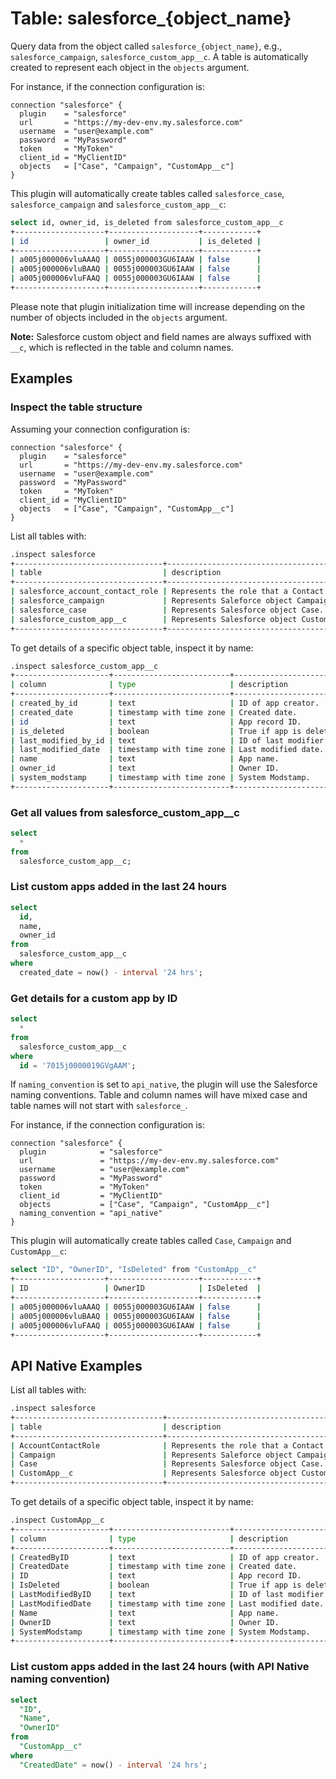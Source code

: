 # Table: salesforce\_{object_name}

Query data from the object called `salesforce_{object_name}`, e.g., `salesforce_campaign`, `salesforce_custom_app__c`. A table is automatically created to represent each object in the `objects` argument.

For instance, if the connection configuration is:

```hcl
connection "salesforce" {
  plugin    = "salesforce"
  url       = "https://my-dev-env.my.salesforce.com"
  username  = "user@example.com"
  password  = "MyPassword"
  token     = "MyToken"
  client_id = "MyClientID"
  objects   = ["Case", "Campaign", "CustomApp__c"]
}
```

This plugin will automatically create tables called `salesforce_case`, `salesforce_campaign` and `salesforce_custom_app__c`:

```sh
select id, owner_id, is_deleted from salesforce_custom_app__c
+--------------------+--------------------+------------+
| id                 | owner_id           | is_deleted |
+--------------------+--------------------+------------+
| a005j000006vluAAAQ | 0055j000003GU6IAAW | false      |
| a005j000006vluBAAQ | 0055j000003GU6IAAW | false      |
| a005j000006vluFAAQ | 0055j000003GU6IAAW | false      |
+--------------------+--------------------+------------+
```

Please note that plugin initialization time will increase depending on the number of objects included in the `objects` argument.

**Note:** Salesforce custom object and field names are always suffixed with `__c`, which is reflected in the table and column names.

## Examples

### Inspect the table structure

Assuming your connection configuration is:

```hcl
connection "salesforce" {
  plugin    = "salesforce"
  url       = "https://my-dev-env.my.salesforce.com"
  username  = "user@example.com"
  password  = "MyPassword"
  token     = "MyToken"
  client_id = "MyClientID"
  objects   = ["Case", "Campaign", "CustomApp__c"]
}
```

List all tables with:

```sh
.inspect salesforce
+---------------------------------+---------------------------------------------------------+
| table                           | description                                             |
+---------------------------------+---------------------------------------------------------+
| salesforce_account_contact_role | Represents the role that a Contact plays on an Account. |
| salesforce_campaign             | Represents Saleforce object Campaign.                   |
| salesforce_case                 | Represents Salesforce object Case.                      |
| salesforce_custom_app__c        | Represents Salesforce object CustomApp__c.              |
+---------------------------------+---------------------------------------------------------+
```

To get details of a specific object table, inspect it by name:

```sh
.inspect salesforce_custom_app__c
+---------------------+--------------------------+-------------------------+
| column              | type                     | description             |
+---------------------+--------------------------+-------------------------+
| created_by_id       | text                     | ID of app creator.      |
| created_date        | timestamp with time zone | Created date.           |
| id                  | text                     | App record ID.          |
| is_deleted          | boolean                  | True if app is deleted. |
| last_modified_by_id | text                     | ID of last modifier.    |
| last_modified_date  | timestamp with time zone | Last modified date.     |
| name                | text                     | App name.               |
| owner_id            | text                     | Owner ID.               |
| system_modstamp     | timestamp with time zone | System Modstamp.        |
+---------------------+--------------------------+-------------------------+
```

### Get all values from salesforce_custom_app\_\_c

```sql
select
  *
from
  salesforce_custom_app__c;
```

### List custom apps added in the last 24 hours

```sql
select
  id,
  name,
  owner_id
from
  salesforce_custom_app__c
where
  created_date = now() - interval '24 hrs';
```

### Get details for a custom app by ID

```sql
select
  *
from
  salesforce_custom_app__c
where
  id = '7015j0000019GVgAAM';
```

If `naming_convention` is set to `api_native`, the plugin will use the Salesforce naming conventions. Table and column names will have mixed case and table names will not start with `salesforce_`.

For instance, if the connection configuration is:

```hcl
connection "salesforce" {
  plugin            = "salesforce"
  url               = "https://my-dev-env.my.salesforce.com"
  username          = "user@example.com"
  password          = "MyPassword"
  token             = "MyToken"
  client_id         = "MyClientID"
  objects           = ["Case", "Campaign", "CustomApp__c"]
  naming_convention = "api_native"
}
```

This plugin will automatically create tables called `Case`, `Campaign` and `CustomApp__c`:

```sh
select "ID", "OwnerID", "IsDeleted" from "CustomApp__c"
+--------------------+--------------------+------------+
| ID                 | OwnerID            | IsDeleted  |
+--------------------+--------------------+------------+
| a005j000006vluAAAQ | 0055j000003GU6IAAW | false      |
| a005j000006vluBAAQ | 0055j000003GU6IAAW | false      |
| a005j000006vluFAAQ | 0055j000003GU6IAAW | false      |
+--------------------+--------------------+------------+
```

## API Native Examples

List all tables with:

```sh
.inspect salesforce
+---------------------------------+---------------------------------------------------------+
| table                           | description                                             |
+---------------------------------+---------------------------------------------------------+
| AccountContactRole              | Represents the role that a Contact plays on an Account. |
| Campaign                        | Represents Saleforce object Campaign.                   |
| Case                            | Represents Salesforce object Case.                      |
| CustomApp__c                    | Represents Salesforce object CustomApp__c.              |
+---------------------------------+---------------------------------------------------------+
```

To get details of a specific object table, inspect it by name:

```sh
.inspect CustomApp__c
+---------------------+--------------------------+-------------------------+
| column              | type                     | description             |
+---------------------+--------------------------+-------------------------+
| CreatedByID         | text                     | ID of app creator.      |
| CreatedDate         | timestamp with time zone | Created date.           |
| ID                  | text                     | App record ID.          |
| IsDeleted           | boolean                  | True if app is deleted. |
| LastModifiedByID    | text                     | ID of last modifier.    |
| LastModifiedDate    | timestamp with time zone | Last modified date.     |
| Name                | text                     | App name.               |
| OwnerID             | text                     | Owner ID.               |
| SystemModstamp      | timestamp with time zone | System Modstamp.        |
+---------------------+--------------------------+-------------------------+
```

### List custom apps added in the last 24 hours (with API Native naming convention)

```sql
select
  "ID",
  "Name",
  "OwnerID"
from
  "CustomApp__c"
where
  "CreatedDate" = now() - interval '24 hrs';
```
